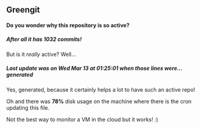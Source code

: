 ## Greengit

#### Do you wonder why this repository is so active?

##### After all it has 1032 commits!

But is it *really* active? Well...

##### Last update was on Wed Mar 13 at 01:25:01 when those lines were... generated

Yes, generated, because it certainly helps a lot to have such an active repo!

Oh and there was **78%** disk usage on the machine
where there is the cron updating this file.

Not the best way to monitor a VM in the cloud but it works! :)
